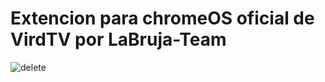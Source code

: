 # Extencion para chromeOS oficial de VirdTV por LaBruja-Team


![delete](https://user-images.githubusercontent.com/48364518/228944677-39e92f29-df9b-4d67-af1b-913fcaaceb85.png)
